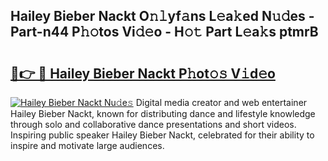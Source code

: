## Hailey Bieber Nackt O𝚗𝚕yf𝚊ns L𝚎a𝚔ed N𝚞𝚍es - Part-n44 P𝚑𝚘tos Vi𝚍𝚎o - H𝚘𝚝 Part L𝚎a𝚔s ptmrB

# <h2><a href="http://kf3nj1o.oniu.top/?m=Hailey+Bieber+Nackt">🔗👉 🔴 Hailey Bieber Nackt P𝚑ot𝚘𝚜 V𝚒d𝚎o</a></h2>

[![Hailey Bieber Nackt Nu𝚍e𝚜](https://i.imgur.com/0qMVB7G.gif)](http://kf3nj1o.oniu.top/?m=Hailey+Bieber+Nackt)
Digital media creator and web entertainer Hailey Bieber Nackt, known for distributing dance and lifestyle knowledge through solo and collaborative dance presentations and short videos. Inspiring public speaker Hailey Bieber Nackt, celebrated for their ability to inspire and motivate large audiences.  
